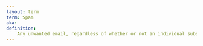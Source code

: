 ```yaml
---
layout: term
term: Spam
aka:
definition:
    Any unwanted email, regardless of whether or not an individual subscribed to it.
---
```

 